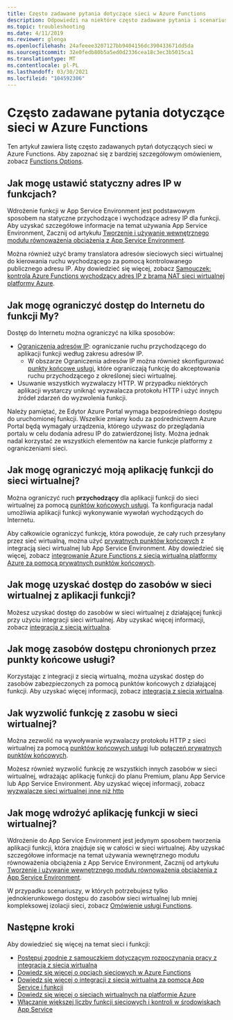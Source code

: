 ```yaml
---
title: Często zadawane pytania dotyczące sieci w Azure Functions
description: Odpowiedzi na niektóre często zadawane pytania i scenariusze dotyczące sieci z Azure Functions.
ms.topic: troubleshooting
ms.date: 4/11/2019
ms.reviewer: glenga
ms.openlocfilehash: 24afeeee3207127bb9404156dc390433671dd5da
ms.sourcegitcommit: 32e0fedb80b5a5ed0d2336cea18c3ec3b5015ca1
ms.translationtype: MT
ms.contentlocale: pl-PL
ms.lasthandoff: 03/30/2021
ms.locfileid: "104592306"
---
```

# <a name="frequently-asked-questions-about-networking-in-azure-functions"></a>Często zadawane pytania dotyczące sieci w Azure Functions

Ten artykuł zawiera listę często zadawanych pytań dotyczących sieci w Azure Functions. Aby zapoznać się z bardziej szczegółowym omówieniem, zobacz [Functions Options](functions-networking-options.md).

## <a name="how-do-i-set-a-static-ip-in-functions"></a>Jak mogę ustawić statyczny adres IP w funkcjach?

Wdrożenie funkcji w App Service Environment jest podstawowym sposobem na statyczne przychodzące i wychodzące adresy IP dla funkcji. Aby uzyskać szczegółowe informacje na temat używania App Service Environment, Zacznij od artykułu [Tworzenie i używanie wewnętrznego modułu równoważenia obciążenia z App Service Environment](../app-service/environment/create-ilb-ase.md).

Można również użyć bramy translatora adresów sieciowych sieci wirtualnej do kierowania ruchu wychodzącego za pomocą kontrolowanego publicznego adresu IP. Aby dowiedzieć się więcej, zobacz [Samouczek: kontrola Azure Functions wychodzący adres IP z bramą NAT sieci wirtualnej platformy Azure](functions-how-to-use-nat-gateway.md). 

## <a name="how-do-i-restrict-internet-access-to-my-function"></a>Jak mogę ograniczyć dostęp do Internetu do funkcji My?

Dostęp do Internetu można ograniczyć na kilka sposobów:

* [Ograniczenia adresów IP](../app-service/app-service-ip-restrictions.md): ograniczanie ruchu przychodzącego do aplikacji funkcji według zakresu adresów IP.
    * W obszarze Ograniczenia adresów IP można również skonfigurować [punkty końcowe usługi](../virtual-network/virtual-network-service-endpoints-overview.md), które ograniczają funkcję do akceptowania ruchu przychodzącego z określonej sieci wirtualnej.
* Usuwanie wszystkich wyzwalaczy HTTP. W przypadku niektórych aplikacji wystarczy uniknąć wyzwalacza protokołu HTTP i użyć innych źródeł zdarzeń do wyzwolenia funkcji.

Należy pamiętać, że Edytor Azure Portal wymaga bezpośredniego dostępu do uruchomionej funkcji. Wszelkie zmiany kodu za pośrednictwem Azure Portal będą wymagały urządzenia, którego używasz do przeglądania portalu w celu dodania adresu IP do zatwierdzonej listy. Można jednak nadal korzystać ze wszystkich elementów na karcie funkcje platformy z ograniczeniami sieci.

## <a name="how-do-i-restrict-my-function-app-to-a-virtual-network"></a>Jak mogę ograniczyć moją aplikację funkcji do sieci wirtualnej?

Można ograniczyć ruch **przychodzący** dla aplikacji funkcji do sieci wirtualnej za pomocą [punktów końcowych usługi](./functions-networking-options.md#use-service-endpoints). Ta konfiguracja nadal umożliwia aplikacji funkcji wykonywanie wywołań wychodzących do Internetu.

Aby całkowicie ograniczyć funkcję, która powoduje, że cały ruch przesyłany przez sieć wirtualną, można użyć [prywatnych punktów końcowych](./functions-networking-options.md#private-endpoint-connections) z integracją sieci wirtualnej lub App Service Environment. Aby dowiedzieć się więcej, zobacz [integrowanie Azure Functions z siecią wirtualną platformy Azure za pomocą prywatnych punktów końcowych](functions-create-vnet.md).

## <a name="how-can-i-access-resources-in-a-virtual-network-from-a-function-app"></a>Jak mogę uzyskać dostęp do zasobów w sieci wirtualnej z aplikacji funkcji?

Możesz uzyskać dostęp do zasobów w sieci wirtualnej z działającej funkcji przy użyciu integracji sieci wirtualnej. Aby uzyskać więcej informacji, zobacz [integracja z siecią wirtualną](functions-networking-options.md#virtual-network-integration).

## <a name="how-do-i-access-resources-protected-by-service-endpoints"></a>Jak mogę zasobów dostępu chronionych przez punkty końcowe usługi?

Korzystając z integracji z siecią wirtualną, można uzyskać dostęp do zasobów zabezpieczonych za pomocą punktów końcowych z działającej funkcji. Aby uzyskać więcej informacji, zobacz [integracja z siecią wirtualną](functions-networking-options.md#virtual-network-integration).

## <a name="how-can-i-trigger-a-function-from-a-resource-in-a-virtual-network"></a>Jak wyzwolić funkcję z zasobu w sieci wirtualnej?

Można zezwolić na wywoływanie wyzwalaczy protokołu HTTP z sieci wirtualnej za pomocą [punktów końcowych usługi](./functions-networking-options.md#use-service-endpoints) lub [połączeń prywatnych punktów końcowych](./functions-networking-options.md#private-endpoint-connections). 

Możesz również wyzwolić funkcję ze wszystkich innych zasobów w sieci wirtualnej, wdrażając aplikację funkcji do planu Premium, planu App Service lub App Service Environment. Aby uzyskać więcej informacji, zobacz [wyzwalacze sieci wirtualnej inne niż http](./functions-networking-options.md#virtual-network-triggers-non-http)

## <a name="how-can-i-deploy-my-function-app-in-a-virtual-network"></a>Jak mogę wdrożyć aplikację funkcji w sieci wirtualnej?

Wdrożenie do App Service Environment jest jedynym sposobem tworzenia aplikacji funkcji, która znajduje się w całości w sieci wirtualnej. Aby uzyskać szczegółowe informacje na temat używania wewnętrznego modułu równoważenia obciążenia z App Service Environment, Zacznij od artykułu [Tworzenie i używanie wewnętrznego modułu równoważenia obciążenia z App Service Environment](../app-service/environment/create-ilb-ase.md).

W przypadku scenariuszy, w których potrzebujesz tylko jednokierunkowego dostępu do zasobów sieci wirtualnej lub mniej kompleksowej izolacji sieci, zobacz [Omówienie usługi Functions](functions-networking-options.md).

## <a name="next-steps"></a>Następne kroki

Aby dowiedzieć się więcej na temat sieci i funkcji: 

* [Postępuj zgodnie z samouczkiem dotyczącym rozpoczynania pracy z integracją z siecią wirtualną](./functions-create-vnet.md)
* [Dowiedz się więcej o opcjach sieciowych w Azure Functions](./functions-networking-options.md)
* [Dowiedz się więcej o integracji z siecią wirtualną za pomocą App Service i funkcji](../app-service/web-sites-integrate-with-vnet.md)
* [Dowiedz się więcej o sieciach wirtualnych na platformie Azure](../virtual-network/virtual-networks-overview.md)
* [Włączanie większej liczby funkcji sieciowych i kontroli w środowiskach App Service](../app-service/environment/intro.md)
